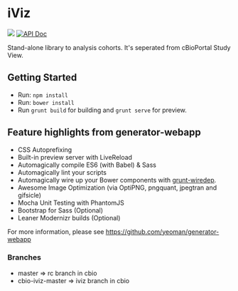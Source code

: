 # iViz
<a href="https://codeclimate.com/github/cBioPortal/iViz"><img src="https://codeclimate.com/github/cBioPortal/iViz/badges/gpa.svg" /></a>
[![API Doc](https://doclets.io/cBioPortal/iViz/master.svg)](https://doclets.io/cBioPortal/iViz/master)

Stand-alone library to analysis cohorts. It's seperated from cBioPortal Study View.


## Getting Started

- Run: `npm install`
- Run: `bower install`
- Run `grunt build` for building and `grunt serve` for preview.

## Feature highlights from generator-webapp

* CSS Autoprefixing
* Built-in preview server with LiveReload
* Automagically compile ES6 (with Babel) & Sass
* Automagically lint your scripts
* Automagically wire up your Bower components with [grunt-wiredep](#third-party-dependencies).
* Awesome Image Optimization (via OptiPNG, pngquant, jpegtran and gifsicle)
* Mocha Unit Testing with PhantomJS
* Bootstrap for Sass (Optional)
* Leaner Modernizr builds (Optional)

For more information, please see https://github.com/yeoman/generator-webapp

### Branches
- master => rc branch in cbio
- cbio-iviz-master => iviz branch in cbio
